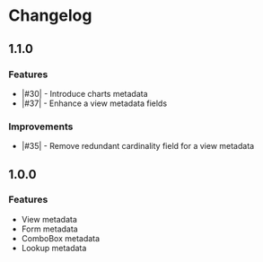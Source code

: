 # Changelog

## 1.1.0
### Features
* |#30| - Introduce charts metadata
* |#37| - Enhance a view metadata fields

### Improvements
* |#35| - Remove redundant cardinality field for a view metadata

## 1.0.0
### Features
* View metadata
* Form metadata
* ComboBox metadata
* Lookup metadata